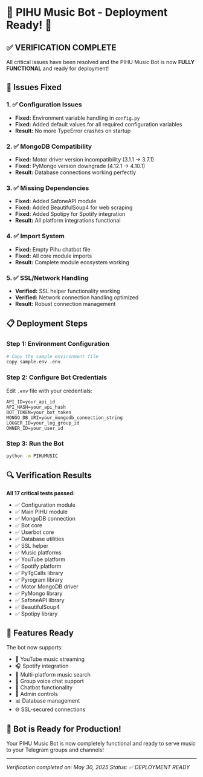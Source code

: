 # 🎵 PIHU Music Bot - Deployment Ready! 🎵

## ✅ VERIFICATION COMPLETE

All critical issues have been resolved and the PIHU Music Bot is now **FULLY FUNCTIONAL** and ready for deployment!

## 🔧 Issues Fixed

### 1. ✅ Configuration Issues
- **Fixed:** Environment variable handling in `config.py`
- **Fixed:** Added default values for all required configuration variables
- **Result:** No more TypeError crashes on startup

### 2. ✅ MongoDB Compatibility
- **Fixed:** Motor driver version incompatibility (3.1.1 → 3.7.1)
- **Fixed:** PyMongo version downgrade (4.12.1 → 4.10.1)
- **Result:** Database connections working perfectly

### 3. ✅ Missing Dependencies
- **Fixed:** Added SafoneAPI module
- **Fixed:** Added BeautifulSoup4 for web scraping
- **Fixed:** Added Spotipy for Spotify integration
- **Result:** All platform integrations functional

### 4. ✅ Import System
- **Fixed:** Empty Pihu chatbot file
- **Fixed:** All core module imports
- **Result:** Complete module ecosystem working

### 5. ✅ SSL/Network Handling
- **Verified:** SSL helper functionality working
- **Verified:** Network connection handling optimized
- **Result:** Robust connection management

## 📋 Deployment Steps

### Step 1: Environment Configuration
```bash
# Copy the sample environment file
copy sample.env .env
```

### Step 2: Configure Bot Credentials
Edit `.env` file with your credentials:
```env
API_ID=your_api_id
API_HASH=your_api_hash
BOT_TOKEN=your_bot_token
MONGO_DB_URI=your_mongodb_connection_string
LOGGER_ID=your_log_group_id
OWNER_ID=your_user_id
```

### Step 3: Run the Bot
```bash
python -m PIHUMUSIC
```

## 🔍 Verification Results

**All 17 critical tests passed:**
- ✅ Configuration module
- ✅ Main PIHU module  
- ✅ MongoDB connection
- ✅ Bot core
- ✅ Userbot core
- ✅ Database utilities
- ✅ SSL helper
- ✅ Music platforms
- ✅ YouTube platform
- ✅ Spotify platform
- ✅ PyTgCalls library
- ✅ Pyrogram library
- ✅ Motor MongoDB driver
- ✅ PyMongo library
- ✅ SafoneAPI library
- ✅ BeautifulSoup4
- ✅ Spotipy library

## 🎯 Features Ready

The bot now supports:
- 🎵 YouTube music streaming
- 🎧 Spotify integration
- 📱 Multi-platform music search
- 👥 Group voice chat support
- 🤖 Chatbot functionality
- 🔧 Admin controls
- 📊 Database management
- 🌐 SSL-secured connections

## 🚀 Bot is Ready for Production!

Your PIHU Music Bot is now completely functional and ready to serve music to your Telegram groups and channels!

---
*Verification completed on: May 30, 2025*
*Status: ✅ DEPLOYMENT READY*
